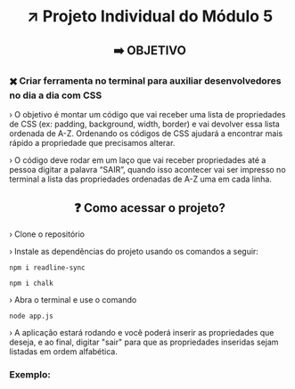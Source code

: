# <div align="center">:arrow_upper_right: Projeto Individual do Módulo 5
  
## <div align="center">:arrow_right:  OBJETIVO
### :heavy_multiplication_x: Criar ferramenta no terminal para auxiliar desenvolvedores no dia a dia com CSS

› O objetivo é montar um código que vai receber uma lista de propriedades de CSS (ex: padding, background, width, border) e vai devolver essa lista ordenada de A-Z. Ordenando os códigos de CSS ajudará a encontrar mais rápido a propriedade que precisamos alterar.

› O código deve rodar em um laço que vai receber propriedades até a pessoa digitar a palavra “SAIR”, quando isso acontecer vai ser impresso no terminal a lista das propriedades ordenadas de A-Z uma em cada linha.
  
## <div align="center">:question: Como acessar o projeto?
  
› Clone o repositório 

› Instale as dependências do projeto usando os comandos a seguir:
```
npm i readline-sync
```
```
npm i chalk
```

› Abra o terminal e use o comando
```
node app.js
```

› A aplicação estará rodando e você poderá inserir as propriedades que deseja, e ao final, digitar "sair" para que as propriedades inseridas sejam listadas em ordem alfabética.
  
      
 ### Exemplo:
